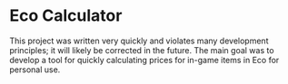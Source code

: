 # Eco Calculator

This project was written very quickly and violates many development principles; it will likely be corrected in the future. The main goal was to develop a tool for quickly calculating prices for in-game items in Eco for personal use.
